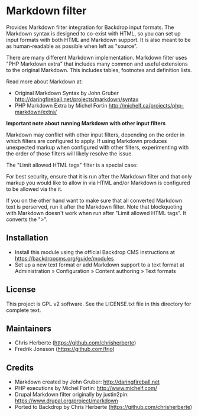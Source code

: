 Markdown filter
=============================

Provides Markdown filter integration for Backdrop input formats. The
Markdown syntax is designed to co-exist with HTML, so you can set up
input formats with both HTML and Markdown support. It is also meant to
be as human-readable as possible when left as "source".

There are many different Markdown implementation. Markdown filter uses
"PHP Markdown extra" that includes many common and useful extensions to
the original Markdown. This includes tables, footnotes and definition
lists.

Read more about Markdown at:

- Original Markdown Syntax by John Gruber
  <http://daringfireball.net/projects/markdown/syntax>
- PHP Markdown Extra by Michel Fortin
  <http://michelf.ca/projects/php-markdown/extra/>

**Important note about running Markdown with other input filters**

Markdown may conflict with other input filters, depending on the order
in which filters are configured to apply. If using Markdown produces
unexpected markup when configured with other filters, experimenting with
the order of those filters will likely resolve the issue.

The "Limit allowed HTML tags" filter is a special case:

For best security, ensure that it is run after the Markdown filter and
that only markup you would like to allow in via HTML and/or Markdown is
configured to be allowed via the it.

If you on the other hand want to make sure that all converted Markdown
text is perserved, run it after the Markdown filter. Note that
blockquoting with Markdown doesn't work when run after "Limit allowed
HTML tags". It converts the ">".

Installation
------------
- Install this module using the official Backdrop CMS instructions at
  https://backdropcms.org/guide/modules
- Set up a new text format or add Markdown support to a text format at
  Administration » Configuration » Content authoring » Text formats

License
-------

This project is GPL v2 software. See the LICENSE.txt file in this directory for
complete text.

Maintainers
-----------

- Chris Herberte (https://github.com/chrisherberte)
- Fredrik Jonsson (https://github.com/frjo)

Credits
-------
- Markdown created by John Gruber: <http://daringfireball.net>
- PHP executions by Michel Fortin: <http://www.michelf.com/>
- Drupal Markdown filter originally by justin2pin: <https://www.drupal.org/project/markdown>
- Ported to Backdrop by Chris Herberte (https://github.com/chrisherberte)
